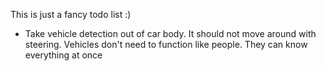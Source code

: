 This is just a fancy todo list :)

- Take vehicle detection out of car body. It should not move around with steering.
	Vehicles don't need to function like people. They can know everything at once
